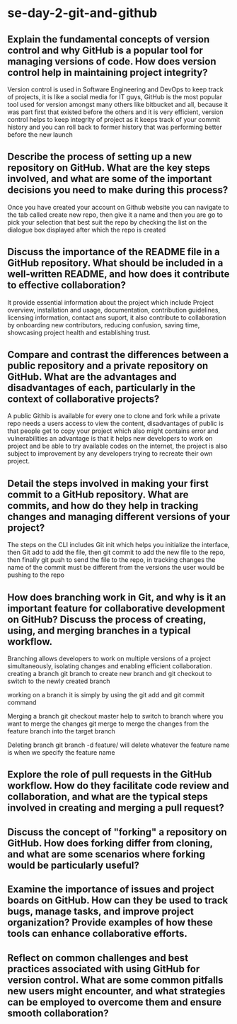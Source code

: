 # se-day-2-git-and-github
## Explain the fundamental concepts of version control and why GitHub is a popular tool for managing versions of code. How does version control help in maintaining project integrity?
Version control is used in Software Engineering and DevOps to keep track of projects, it is like a social media for IT guys, GitHub is the most popular tool used for version amongst many others like bitbucket and all, because it was part first that existed before the others and it is very efficient, version control helps to keep integrity of project as it keeps track of your commit history and you can roll back to former history that was performing better before the new launch

## Describe the process of setting up a new repository on GitHub. What are the key steps involved, and what are some of the important decisions you need to make during this process?
Once you have created your account on Github website you can navigate to the tab called create new repo, then give it a name and then you are go to pick your selection that best suit the repo by checking the list on the dialogue box displayed after which the repo is created

## Discuss the importance of the README file in a GitHub repository. What should be included in a well-written README, and how does it contribute to effective collaboration?
It provide essential information about the project which include Project overview, installation and usage, documentation, contribution guidelines, licensing information, contact ans suport, it also contribute to collaboration by onboarding new contributors, reducing confusion, saving time, showcasing project health and establishing trust.

## Compare and contrast the differences between a public repository and a private repository on GitHub. What are the advantages and disadvantages of each, particularly in the context of collaborative projects?
A public Githib is available for every one to clone and fork while a private repo needs a users access to view the content, disadvantages of public is that people get to copy your project which also might contains error and vulnerabilities an advantage is that it helps new developers to work on project and be able to try available codes on the internet, the project is also subject to improvement by any developers trying to recreate their own project. 

## Detail the steps involved in making your first commit to a GitHub repository. What are commits, and how do they help in tracking changes and managing different versions of your project?
The steps on the CLI includes Git init which helps you initialize the interface, then Git add to add the file, then git commit to add the new file to the repo, then finally git push to send the file to the repo, in tracking changes the name of the commit must be different from the versions the user would be pushing to the repo

## How does branching work in Git, and why is it an important feature for collaborative development on GitHub? Discuss the process of creating, using, and merging branches in a typical workflow.
Branching allows developers to work on multiple versions of a project simultaneously, isolating changes and enabling efficient collaboration.
creating a branch 
git branch <branch name> to create new branch and git checkout <branch-name> to switch to the newly created branch

working on a  branch
it is simply by using the git add and git commit command

Merging a branch
git checkout master help to switch to branch where you want to merge the changes
git merge <branch-name> to merge the changes from the feature branch into the target branch

Deleting branch
git branch -d feature/ will delete whatever the feature name is when we specify the feature name

## Explore the role of pull requests in the GitHub workflow. How do they facilitate code review and collaboration, and what are the typical steps involved in creating and merging a pull request?

## Discuss the concept of "forking" a repository on GitHub. How does forking differ from cloning, and what are some scenarios where forking would be particularly useful?

## Examine the importance of issues and project boards on GitHub. How can they be used to track bugs, manage tasks, and improve project organization? Provide examples of how these tools can enhance collaborative efforts.

## Reflect on common challenges and best practices associated with using GitHub for version control. What are some common pitfalls new users might encounter, and what strategies can be employed to overcome them and ensure smooth collaboration?
